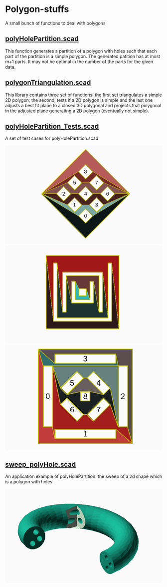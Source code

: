 # Polygon-stuffs
A small bunch of functions to deal with polygons

## [polyHolePartition.scad](polyHolePartition.scad)

This function generates a partition of a polygon with holes such that
each part of the partition is a simple polygon.
The generated patition has at most m+1 parts.
It may not be optimal in the number of the parts for the given data.

## [polygonTriangulation.scad](polygonTriangulation.scad)

This library contains three set of functions: the first set triangulates a
simple 2D polygon; the second, tests if a 2D polygon is simple and
the last one adjusts a best fit plane to a closed 3D polygonal and projects that 
polygonal in the adjusted plane generating a 2D polygon (eventually not simple).

## [polyHolePartition_Tests.scad](polyHolePartition_Tests.scad)

A set of test cases for polyHolePartition.scad

![polyHolePartition_Tests](polyHolePartition_Tests_1.PNG)
![polyHolePartition_Tests](polyHolePartition_Tests_2.PNG)
![polyHolePartition_Tests](polyHolePartition_Tests_3.PNG)

## [sweep_polyHole.scad](sweep_polyHole.scad)

An application example of polyHolePartition: the sweep of a 2d shape which is a polygon with holes.

![sweep_polyHole](sweep_polyHoles_1.PNG)
